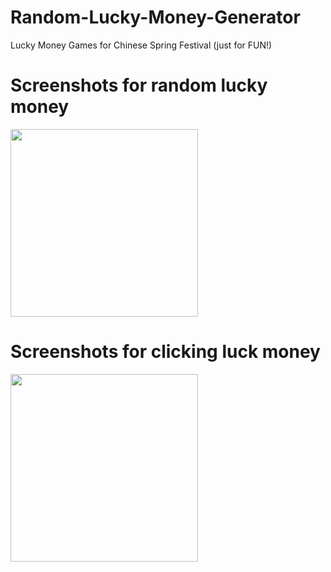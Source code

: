 # Random-Lucky-Money-Generator
Lucky Money Games for Chinese Spring Festival (just for FUN!)

# Screenshots for random lucky money
<img src="https://github.com/raylinhonghu/Random-Lucky-Money-Generator/blob/master/Capture.PNG" width="300px">

# Screenshots for clicking luck money
<img src="https://github.com/raylinhonghu/Random-Lucky-Money-Generator/blob/master/luckMoneyOnWechat.jpg" width="300px">

